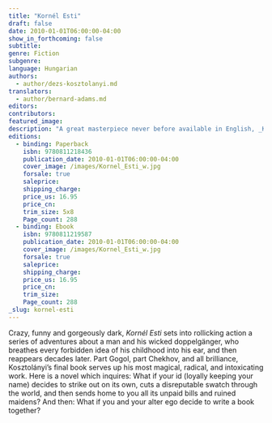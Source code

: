 ```yaml
---
title: "Kornél Esti"
draft: false
date: 2010-01-01T06:00:00-04:00
show_in_forthcoming: false
subtitle:
genre: Fiction
subgenre:
language: Hungarian
authors:
  - author/dezs-kosztolanyi.md
translators:
  - author/bernard-adams.md
editors:
contributors:
featured_image:
description: "A great masterpiece never before available in English, _Kornél Esti_ is the wild final book by a Hungarian genius. "
editions:
  - binding: Paperback
    isbn: 9780811218436
    publication_date: 2010-01-01T06:00:00-04:00
    cover_image: /images/Kornel_Esti_w.jpg
    forsale: true
    saleprice:
    shipping_charge:
    price_us: 16.95
    price_cn:
    trim_size: 5x8
    Page_count: 288
  - binding: Ebook
    isbn: 9780811219587
    publication_date: 2010-01-01T06:00:00-04:00
    cover_image: /images/Kornel_Esti_w.jpg
    forsale: true
    saleprice:
    shipping_charge:
    price_us: 16.95
    price_cn:
    trim_size:
    Page_count: 288
_slug: kornel-esti
---
```


Crazy, funny and gorgeously dark, _Kornél Esti_ sets into rollicking action a series of adventures about a man and his wicked doppelgänger, who breathes every forbidden idea of his childhood into his ear, and then reappears decades later. Part Gogol, part Chekhov, and all brilliance, Kosztolányi’s final book serves up his most magical, radical, and intoxicating work. Here is a novel which inquires: What if your id (loyally keeping your name) decides to strike out on its own, cuts a disreputable swatch through the world, and then sends home to you all its unpaid bills and ruined maidens? And then: What if you and your alter ego decide to write a book together?


